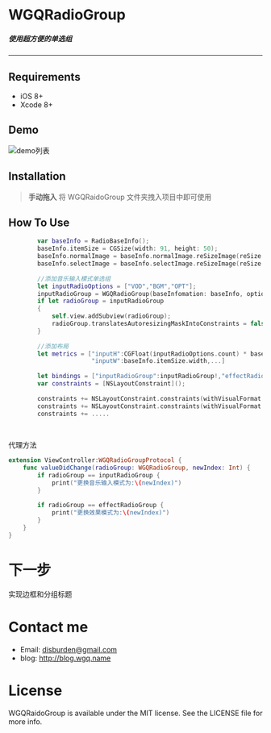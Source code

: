 # WGQRadioGroup



##### 使用超方便的单选组
------------------------------------------------------------

## Requirements
- iOS 8+
- Xcode 8+


## Demo 

![demo列表](https://github.com/disburden/WGQRaidoGroup/blob/master/ScreenShots/screenshot1.png?raw=true)



## Installation 

> **手动拖入**
> 将 WGQRaidoGroup 文件夹拽入项目中即可使用

## How To Use

```swift
        var baseInfo = RadioBaseInfo();
        baseInfo.itemSize = CGSize(width: 91, height: 50);
        baseInfo.normalImage = baseInfo.normalImage.reSizeImage(reSize: CGSize(width: imageSideLength, height: imageSideLength));
        baseInfo.selectImage = baseInfo.selectImage.reSizeImage(reSize: CGSize(width: imageSideLength, height: imageSideLength));
        
        //添加音乐输入模式单选组
        let inputRadioOptions = ["VOD","BGM","OPT"];
        inputRadioGroup = WGQRadioGroup(baseInfomation: baseInfo, options: inputRadioOptions, delegate: self);
        if let radioGroup = inputRadioGroup
        {
            self.view.addSubview(radioGroup);
            radioGroup.translatesAutoresizingMaskIntoConstraints = false;
        }
        
        //添加布局
        let metrics = ["inputH":CGFloat(inputRadioOptions.count) * baseInfo.itemSize.height,
                       "inputW":baseInfo.itemSize.width,...]
 
        let bindings = ["inputRadioGroup":inputRadioGroup!,"effectRadioGroup":effectRadioGroup!];  
        var constraints = [NSLayoutConstraint]();  
        
        constraints += NSLayoutConstraint.constraints(withVisualFormat: "V:|-100-[inputRadioGroup(inputH)]", options: NSLayoutFormatOptions(rawValue: 0), metrics: metrics, views: bindings);
        constraints += NSLayoutConstraint.constraints(withVisualFormat: "H:|-42-[inputRadioGroup(inputW)]", options: NSLayoutFormatOptions(rawValue: 0), metrics: metrics, views: bindings);
        constraints += .....
                       
                       
```

代理方法  

```swift
extension ViewController:WGQRadioGroupProtocol {
    func valueDidChange(radioGroup: WGQRadioGroup, newIndex: Int) {
        if radioGroup == inputRadioGroup {
            print("更换音乐输入模式为:\(newIndex)")
        }
        
        if radioGroup == effectRadioGroup {
            print("更换效果模式为:\(newIndex)")
        }
    }
}
```
  
# 下一步  
实现边框和分组标题

# Contact me
- Email:  disburden@gmail.com
- blog: http://blog.wgq.name

# License

WGQRaidoGroup is available under the MIT license. See the LICENSE file for more info.


